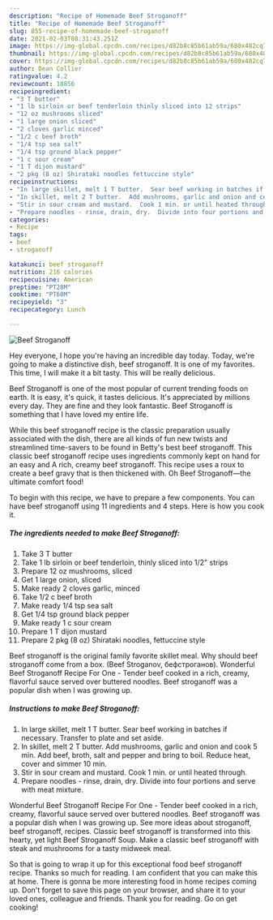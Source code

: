 ```yaml
---
description: "Recipe of Homemade Beef Stroganoff"
title: "Recipe of Homemade Beef Stroganoff"
slug: 855-recipe-of-homemade-beef-stroganoff
date: 2021-02-03T08:31:43.251Z
image: https://img-global.cpcdn.com/recipes/d82b8c85b61ab59a/680x482cq70/beef-stroganoff-recipe-main-photo.jpg
thumbnail: https://img-global.cpcdn.com/recipes/d82b8c85b61ab59a/680x482cq70/beef-stroganoff-recipe-main-photo.jpg
cover: https://img-global.cpcdn.com/recipes/d82b8c85b61ab59a/680x482cq70/beef-stroganoff-recipe-main-photo.jpg
author: Dean Collier
ratingvalue: 4.2
reviewcount: 18856
recipeingredient:
- "3 T butter"
- "1 lb sirloin or beef tenderloin thinly sliced into 12 strips"
- "12 oz mushrooms sliced"
- "1 large onion sliced"
- "2 cloves garlic minced"
- "1/2 c beef broth"
- "1/4 tsp sea salt"
- "1/4 tsp ground black pepper"
- "1 c sour cream"
- "1 T dijon mustard"
- "2 pkg (8 oz) Shirataki noodles fettuccine style"
recipeinstructions:
- "In large skillet, melt 1 T butter.  Sear beef working in batches if necessary.  Transfer to plate and set aside."
- "In skillet, melt 2 T butter.  Add mushrooms, garlic and onion and cook 5 min.  Add beef, broth, salt and pepper and bring to boil.  Reduce heat, cover and simmer 10 min."
- "Stir in sour cream and mustard.  Cook 1 min. or until heated through."
- "Prepare noodles - rinse, drain, dry.  Divide into four portions and serve with meat mixture."
categories:
- Recipe
tags:
- beef
- stroganoff

katakunci: beef stroganoff 
nutrition: 216 calories
recipecuisine: American
preptime: "PT28M"
cooktime: "PT60M"
recipeyield: "3"
recipecategory: Lunch

---
```



![Beef Stroganoff](https://img-global.cpcdn.com/recipes/d82b8c85b61ab59a/680x482cq70/beef-stroganoff-recipe-main-photo.jpg)

Hey everyone, I hope you're having an incredible day today. Today, we're going to make a distinctive dish, beef stroganoff. It is one of my favorites. This time, I will make it a bit tasty. This will be really delicious.

Beef Stroganoff is one of the most popular of current trending foods on earth. It is easy, it's quick, it tastes delicious. It's appreciated by millions every day. They are fine and they look fantastic. Beef Stroganoff is something that I have loved my entire life.

While this beef stroganoff recipe is the classic preparation usually associated with the dish, there are all kinds of fun new twists and streamlined time-savers to be found in Betty&#39;s best beef stroganoff. This classic beef stroganoff recipe uses ingredients commonly kept on hand for an easy and A rich, creamy beef stroganoff. This recipe uses a roux to create a beef gravy that is then thickened with. Oh Beef Stroganoff—the ultimate comfort food!


To begin with this recipe, we have to prepare a few components. You can have beef stroganoff using 11 ingredients and 4 steps. Here is how you cook it.

<!--inarticleads1-->

##### The ingredients needed to make Beef Stroganoff:

1. Take 3 T butter
1. Take 1 lb sirloin or beef tenderloin, thinly sliced into 1/2&#34; strips
1. Prepare 12 oz mushrooms, sliced
1. Get 1 large onion, sliced
1. Make ready 2 cloves garlic, minced
1. Take 1/2 c beef broth
1. Make ready 1/4 tsp sea salt
1. Get 1/4 tsp ground black pepper
1. Make ready 1 c sour cream
1. Prepare 1 T dijon mustard
1. Prepare 2 pkg (8 oz) Shirataki noodles, fettuccine style


Beef stroganoff is the original family favorite skillet meal. Why should beef stroganoff come from a box. (Beef Stroganov, бефстроганов). Wonderful Beef Stroganoff Recipe For One - Tender beef cooked in a rich, creamy, flavorful sauce served over buttered noodles. Beef stroganoff was a popular dish when I was growing up. 

<!--inarticleads2-->

##### Instructions to make Beef Stroganoff:

1. In large skillet, melt 1 T butter.  Sear beef working in batches if necessary.  Transfer to plate and set aside.
1. In skillet, melt 2 T butter.  Add mushrooms, garlic and onion and cook 5 min.  Add beef, broth, salt and pepper and bring to boil.  Reduce heat, cover and simmer 10 min.
1. Stir in sour cream and mustard.  Cook 1 min. or until heated through.
1. Prepare noodles - rinse, drain, dry.  Divide into four portions and serve with meat mixture.


Wonderful Beef Stroganoff Recipe For One - Tender beef cooked in a rich, creamy, flavorful sauce served over buttered noodles. Beef stroganoff was a popular dish when I was growing up. See more ideas about stroganoff, beef stroganoff, recipes. Classic beef stroganoff is transformed into this hearty, yet light Beef Stroganoff Soup. Make a classic beef stroganoff with steak and mushrooms for a tasty midweek meal. 

So that is going to wrap it up for this exceptional food beef stroganoff recipe. Thanks so much for reading. I am confident that you can make this at home. There is gonna be more interesting food in home recipes coming up. Don't forget to save this page on your browser, and share it to your loved ones, colleague and friends. Thank you for reading. Go on get cooking!
